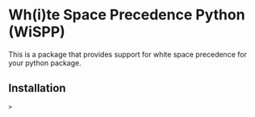# Wh(i)te Space Precedence Python (WiSPP)

This is a package that provides support for white space precedence for your python package.

## Installation
```
> 
```
